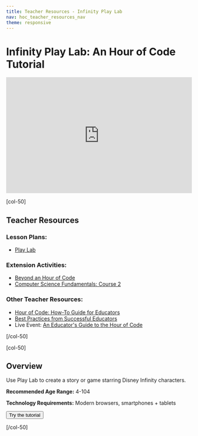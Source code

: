 ```yaml
---
title: Teacher Resources - Infinity Play Lab
nav: hoc_teacher_resources_nav
theme: responsive
---
```


# Infinity Play Lab: An Hour of Code Tutorial

<center><iframe style="max-width:100%" width="560" height="315" src="https://www.youtube.com/embed/vQGOfhsb76o" frameborder="0" allowfullscreen></iframe></center>

[col-50]

## Teacher Resources

### Lesson Plans:

- [Play Lab](/files/hoc-playlab-lp.pdf)

### Extension Activities:

- [Beyond an Hour of Code](http://code.org/learn/beyond)
- [Computer Science Fundamentals: Course 2](https://studio.code.org/s/course2)

### Other Teacher Resources:

- [Hour of Code: How-To Guide for Educators](https://hourofcode.com/how-to)
- [Best Practices from Successful Educators](http://www.slideshare.net/TeachCode/hour-of-code-best-practices-for-successful-educators-51273466)
- Live Event: [An Educator's Guide to the Hour of Code](https://www.eventbrite.com/e/an-educators-guide-to-the-hour-of-code-tickets-17987415845)

[/col-50]

[col-50]

## Overview

Use Play Lab to create a story or game starring Disney Infinity characters.

**Recommended Age Range:** 4-104

**Technology Requirements:** Modern browsers, smartphones + tablets

<a href="http://studio.code.org/s/infinity/reset"><button>Try the tutorial</button></a>

[/col-50]
